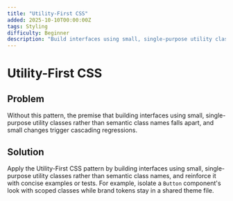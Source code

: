 ```yaml
---
title: "Utility-First CSS"
added: 2025-10-10T00:00:00Z
tags: Styling
difficulty: Beginner
description: "Build interfaces using small, single-purpose utility classes rather than semantic class names."
---
```

# Utility-First CSS

## Problem

Without this pattern, the premise that building interfaces using small, single-purpose utility classes rather than semantic class names falls apart, and small changes trigger cascading regressions.

## Solution

Apply the Utility-First CSS pattern by building interfaces using small, single-purpose utility classes rather than semantic class names, and reinforce it with concise examples or tests. For example, isolate a `Button` component's look with scoped classes while brand tokens stay in a shared theme file.
